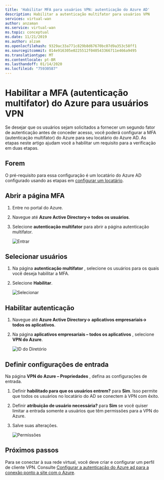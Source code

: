 ```yaml
---
title: 'Habilitar MFA para usuários VPN: autenticação do Azure AD'
description: Habilitar a autenticação multifator para usuários VPN
services: virtual-wan
author: anzaman
ms.service: virtual-wan
ms.topic: conceptual
ms.date: 11/21/2019
ms.author: alzam
ms.openlocfilehash: 9329ac33a771c829b8d67670bc07d9a353c58ff1
ms.sourcegitcommit: 014e916305e0225512f040543366711e466a9495
ms.translationtype: MT
ms.contentlocale: pt-BR
ms.lasthandoff: 01/14/2020
ms.locfileid: "75930587"
---
```

# <a name="enable-azure-multi-factor-authentication-mfa-for-vpn-users"></a>Habilitar a MFA (autenticação multifator) do Azure para usuários VPN

Se desejar que os usuários sejam solicitados a fornecer um segundo fator de autenticação antes de conceder acesso, você poderá configurar a MFA (autenticação multifator) do Azure para seu locatário do Azure AD. As etapas neste artigo ajudam você a habilitar um requisito para a verificação em duas etapas.

## <a name="prereq"></a>Forem

O pré-requisito para essa configuração é um locatário do Azure AD configurado usando as etapas em [configurar um locatário](openvpn-azure-ad-tenant.md).

## <a name="mfa"></a>Abrir a página MFA

1. Entre no portal do Azure.
2. Navegue até **Azure Active Directory-> todos os usuários**.
3. Selecione **autenticação multifator** para abrir a página autenticação multifator.

   ![Entrar](./media/openvpn-azure-ad-mfa/mfa1.jpg)

## <a name="users"></a>Selecionar usuários

1. Na página **autenticação multifator** , selecione os usuários para os quais você deseja habilitar a MFA.
2. Selecione **Habilitar**.

   ![Selecionar](./media/openvpn-azure-ad-mfa/mfa2.jpg)

## <a name="enableauth"></a>Habilitar autenticação

1. Navegue até **Azure Active Directory-> aplicativos empresariais-> todos os aplicativos**.
2. Na página **aplicativos empresariais – todos os aplicativos** , selecione **VPN do Azure**.

   ![ID do Diretório](./media/openvpn-azure-ad-mfa/user1.jpg)

## <a name="enablesign"></a>Definir configurações de entrada

Na página **VPN do Azure – Propriedades** , defina as configurações de entrada.

1. Definir **habilitado para que os usuários entrem?** para **Sim**. Isso permite que todos os usuários no locatário do AD se conectem à VPN com êxito.
2. Definir **atribuição de usuário necessária?** para **Sim** se você quiser limitar a entrada somente a usuários que têm permissões para a VPN do Azure.
3. Salve suas alterações.

   ![Permissões](./media/openvpn-azure-ad-mfa/user2.jpg)

## <a name="next-steps"></a>Próximos passos

Para se conectar à sua rede virtual, você deve criar e configurar um perfil de cliente VPN. Consulte [Configurar a autenticação do Azure ad para a conexão ponto a site com o Azure](virtual-wan-point-to-site-azure-ad.md).
